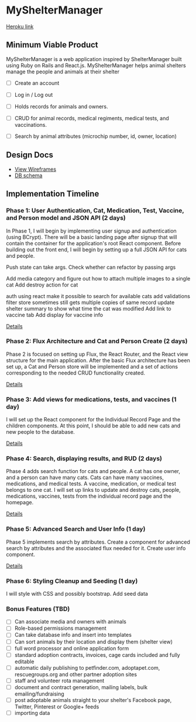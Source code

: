 # MyShelterManager

[Heroku link][heroku]

[heroku]: http://mysheltermanager.herokuapp.com/

## Minimum Viable Product

MyShelterManager is a web application inspired by ShelterManager built using Ruby on Rails
and React.js. MyShelterManager helps animal shelters manage the people and animals at their shelter

<!-- This is a Markdown checklist. Use it to keep track of your progress! -->


- [ ] Create an account
- [ ] Log in / Log out
- [ ] Holds records for animals and owners.
- [ ] CRUD for animal records, medical regiments, medical tests, and vaccinations.
- [ ] Search by animal attributes (microchip number, id, owner, location)


## Design Docs
* [View Wireframes][view]
* [DB schema][schema]

[view]: ./docs/views.md
[schema]: ./docs/schema.md

## Implementation Timeline

### Phase 1: User Authentication, Cat, Medication, Test, Vaccine, and Person model and JSON API (2 days)

In Phase 1, I will begin by implementing user signup and authentication (using
BCrypt). There will be a basic landing page after signup that will contain the
container for the application's root React component. Before building out the
front end, I will begin by setting up a full JSON API for cats and people.

<!-- Add new attributes for cat using enums -->
Push state can take args. Check whether can refactor by passing args
<!-- // 1. Fix search after cat create
//2. Resize uploaded images
//3. Replace homepage link with a logo via css?
//4. Add attributes -->
<!-- Fix styling on action category -->
<!-- 5. Add record detail display as form -->
<!-- Add save category action on record detail -->
<!-- 1. Fix edit record detail -->

Add media category and figure out how to attach multiple images to a single cat
Add destroy action for cat

auth using react
make it possible to search for available cats
add validations
filter store sometimes still gets multiple copies of same record
update shelter summary to show what time the cat was modified
Add link to vaccine tab
Add display for vaccine info


[Details][phase-one]

### Phase 2: Flux Architecture and Cat and Person Create (2 days)

Phase 2 is focused on setting up Flux, the React Router, and the React view
structure for the main application. After the basic Flux architecture has been
set up, a Cat and Person store will be implemented and a set of actions corresponding to the needed CRUD functionality created.


[Details][phase-two]

### Phase 3: Add views for medications, tests, and vaccines (1 day)

I will set up the React component for the Individual Record Page and the children components. At this point, I should be able to add new cats and new people to the database.


[Details][phase-three]

### Phase 4: Search, displaying results, and RUD (2 days)

Phase 4 adds search function for cats and people. A cat has one owner, and a person can have many cats. Cats can have many vaccines, medications, and medical tests. A vaccine, medication, or medical test belongs to one cat. I will set up links to update and destroy cats, people, medications, vaccines, tests from the individual record page and the homepage.

[Details][phase-four]


### Phase 5: Advanced Search and User Info (1 day)

Phase 5 implements search by attributes. Create a component for advanced search by attributes and the associated flux needed for it. Create user info component.

[Details][phase-five]

### Phase 6: Styling Cleanup and Seeding (1 day)

I will style with CSS and possibly bootstrap. Add seed data

### Bonus Features (TBD)
- [ ] Can associate media and owners with animals
- [ ] Role-based permissions management
- [ ] Can take database info and insert into templates
- [ ] Can sort animals by their location and display them (shelter view)
- [ ] full word processor and online application form
- [ ] standard adoption contracts, invoices, cage cards included and fully editable
- [ ] automatic daily publishing to petfinder.com, adoptapet.com, rescuegroups.org and other partner adoption sites
- [ ] staff and volunteer rota management
- [ ] document and contract generation, mailing labels, bulk emailing/fundraising
- [ ] post adoptable animals straight to your shelter's Facebook page, Twitter, Pinterest or Google+ feeds
- [ ] importing data

[phase-one]: ./docs/phases/phase1.md
[phase-two]: ./docs/phases/phase2.md
[phase-three]: ./docs/phases/phase3.md
[phase-four]: ./docs/phases/phase4.md
[phase-five]: ./docs/phases/phase5.md

